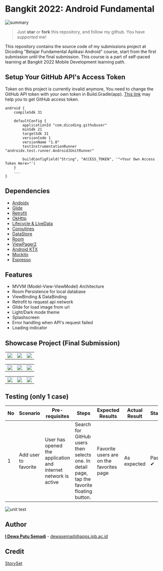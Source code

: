 
# Bangkit 2022: Android Fundamental
![summary](https://user-images.githubusercontent.com/66185022/161162665-2d33e5a8-33cd-4cc8-b877-94a038b52e78.png)
> Just  **star** or  **fork** this repository, and follow my github. You have *supported* me!

This repository contains the source code of my submissions project at Dicoding "Belajar Fundamental Aplikasi Android" course, start from the first submission until the final submission. This course is a part of self-paced learning at Bangkit 2022 Mobile Development learning path.

## Setup Your GitHub API's Access Token

Token on this project is currently invalid anymore, You need to change the GitHub API token with your own token in Build.Gradle(app). [This link](https://docs.github.com/en/authentication/keeping-your-account-and-data-secure/creating-a-personal-access-token) may help you to get GitHub access token.

```
android {
    compileSdk 31
    
    defaultConfig {
        applicationId "com.dicoding.githubuser"
        minSdk 21
        targetSdk 31
        versionCode 1
        versionName "1.0"
        testInstrumentationRunner "androidx.test.runner.AndroidJUnitRunner"

        buildConfigField("String", "ACCESS_TOKEN", '"<Your Own Access Token Here>"')
    }
    ...
}
```
    
    
## Dependencies

- [Andoidx](https://mvnrepository.com/artifact/androidx)
- [Glide](https://github.com/bumptech/glide)
- [Retrofit](https://square.github.io/retrofit/)
- [OkHttp](https://square.github.io/okhttp/)
- [Lifecycle & LiveData](https://developer.android.com/jetpack/androidx/releases/lifecycle)
- [Coroutines](https://developer.android.com/kotlin/coroutines)
- [DataStore](https://developer.android.com/jetpack/androidx/releases/datastore)
- [Room](https://developer.android.com/jetpack/androidx/releases/room)
- [ViewPager2](https://developer.android.com/jetpack/androidx/releases/viewpager2)
- [Android KTX](https://developer.android.com/kotlin/ktx)
- [Mockito](https://site.mockito.org/)
- [Espresso](https://developer.android.com/training/testing/espresso/setup)

## Features

- MVVM (Model-View-ViewModel) Architecture
- Room Persistence for local database
- ViewBinding & DataBinding
- Retrofit to request api network
- Glide for load image from url
- Light/Dark mode theme
- Splashscreen
- Error handling when API's request failed
- Loading indicator

## Showcase Project (Final Submission)
<table>
  <tr>
    <td valign="top"><img src="https://user-images.githubusercontent.com/66185022/161167506-8cc27492-8f02-4563-b451-978618421b81.jpg"/></td>
    <td valign="top"><img src="https://user-images.githubusercontent.com/66185022/161167597-57b00846-16d1-4c11-9a3b-03b1f80633ca.jpg"/></td>
    <td valign="top"><img src="https://user-images.githubusercontent.com/66185022/161167660-c524a9ba-26e9-4721-9c58-cca6c329635c.jpg"/></td>
  </tr>
</table>

<table>
  <tr>
    <td valign="top"><img src="https://user-images.githubusercontent.com/66185022/161167718-52cef2d1-0baf-44ab-ae16-0c7a2e48eb61.jpg"/></td>
    <td valign="top"><img src="https://user-images.githubusercontent.com/66185022/161167766-f4885cdf-57e1-4de2-bcc0-c1343241ba85.jpg"/></td>
    <td valign="top"><img src="https://user-images.githubusercontent.com/66185022/161167802-4cbc8ef1-6f13-424a-9c13-6825849083b3.jpg"/></td>
  </tr>
</table>

<table>
  <tr>
    <td valign="top"><img src="https://user-images.githubusercontent.com/66185022/161167888-7db13155-e19e-4102-a77b-0a111beb276d.jpg"/></td>
    <td valign="top"><img src="https://user-images.githubusercontent.com/66185022/161167913-bd331b01-9a9d-4006-afb7-f04fc384bae7.jpg"/></td>
    <td valign="top"><img src="https://user-images.githubusercontent.com/66185022/161168297-f86ae876-f25a-41aa-8a30-4c5a5d4f2048.jpg"/></td>
  </tr>
</table>


## Testing (only 1 case)

| No  | Scenario                                                                                                     | Pre-requisites             | Steps                                                                                                               | Expected Results                    | Actual Result | Status |
| --- | ------------------------------------------------------------------------------------------------------------ | -------------------------- | ------------------------------------------------------------------------------------------------------------------- | ----------------------------------- | ------------- | ------ |
| 1   | Add user to favorite                                                                     | User has opened the application and internet network is active | Search for GitHub users then selects one. In detail page, tap the favorite floating button.                       | Favorite users are on the favorites page               | As expected   | Pass ✔ |

![unit test](https://user-images.githubusercontent.com/66185022/161169684-e8129df8-cdb1-4b9d-a2f6-3b276d7c625f.png)

## Author
[**I Dewa Putu Semadi**](https://www.linkedin.com/in/dewasemadi/) - dewasemadi@apps.ipb.ac.id
## Credit
[StorySet](https://storyset.com/)